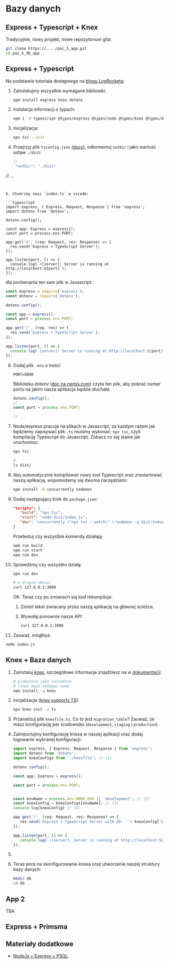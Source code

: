 # Bazy danych

## Express + Typescript + Knex

Tradycyjnie, nowy projekt, nowe repozytorium gita:

```bash
git clone https://... /pai_5_app.git
cd pai_5_db_app
```

## Express + Typescript

Na podstawie tutoriala dostępnego na [blogu LogRocketa](https://blog.logrocket.com/how-to-set-up-node-typescript-express/):

1. Zainstalujmy wszystkie wymagane biblioteki:

   ```bash
   npm install express knex dotenv
   ```

2. Instalacja informacji o typach:

   ```bash
   npm i -D typescript @types/express @types/node @types/knex @types/dotenv
   ```

3. Inicjalizacja:

   ```bash
   npx tsc --init
   ```

4. Przejrzyj plik `tsconfig.json` ([docs](https://www.typescriptlang.org/docs/handbook/tsconfig-json.html)), odkomentuj `outDir` i jako wartość ustaw `./dist`:

   ```javascript
   // ...
    "outDir": "./dist"
  // ...
   ```


5. Utwórzmy nasz `index.ts` w vscode:

   ```typescript
   import express, { Express, Request, Response } from 'express';
   import dotenv from 'dotenv';

   dotenv.config();

   const app: Express = express();
   const port = process.env.PORT;

   app.get('/', (req: Request, res: Response) => {
     res.send('Express + TypeScript Server');
   });

   app.listen(port, () => {
     console.log(`⚡️[server]: Server is running at http://localhost:${port}`);
   });
   ```

   dla porównania ten sam plik w Javascript:

   ```javascript
   const express = require('express');
   const dotenv = require('dotenv');

   dotenv.config();

   const app = express();
   const port = process.env.PORT;

   app.get('/', (req, res) => {
     res.send('Express + TypeScript Server');
   });

   app.listen(port, () => {
     console.log(`[server]: Server is running at http://localhost:${port}`);
   });
   ```

6. Dodaj plik `.env` o treści

   ```text
   PORT=8000
   ```

   Biblioteka *dotenv* ([doc na npmjs.com](https://www.npmjs.com/package/dotenv)) czyta ten plik, aby pobrać numer portu na jakim nasza aplikacja będzie słuchała:

   ```javascript
   dotenv.config();
   // ...
   const port = process.env.PORT;

   // ...
   ```

7. Node/express pracuje na plikach w Javascript, za każdym razem jak będziemy zapisywać plik `.ts` musimy wykonać: `npx tsc`, czyli kompilację Typescript do Javascript. Zobacz co się stanie jak uruchomisz:

   ```bash
   npx tsc

   #
   ls dist/
   ```

8. Aby automatycznie kompilować nowy kod Typescript oraz zrestartować naszą aplikację, wspomożemy się dwoma narzędziami:

   ```bash
   npm install -D concurrently nodemon
   ```

9. Dodaj następujący blok do `package.json`:

   ```json
   "scripts": {
      "build": "npx tsc",
      "start": "node dist/index.js",
      "dev": "concurrently \"npx tsc --watch\" \"nodemon -q dist/index.js\""
   }
   ```

   Przetestuj czy wszystkie komendy działają:

   ```bash
   npm run build
   npm run start
   npm run dev
   ```

10. Sprawdźmy czy wszystko działą:

    ```bash
    npm run dev
    ```

    ```bash
    # w drugim oknie:
    curl 127.0.0.1:3000
    ```

    OK. Teraz czy po zmianach się kod rekompiluje:

    1. Zmień tekst zwracany przez naszą aplikację na głównej ścieżce.

    2. Wywołaj ponownie nasze API:

       ```bash
       curl 127.0.0.1:3000
       ```

11. Zauważ, mógłbyś:

   ```bash
   node index.js
   ```

## Knex + Baza danych

1. Zainstaluj [knex](https://knexjs.org/), szczegółowe informacje znajdziesz na w [dokumentacji](https://knexjs.org/guide/#node-js):

   ```bash
   # globalnie jako narzedzie
   # linux moze wymagac sudo
   npm install -g knex
   ```

2. Inicjalizacja ([knex supports TS](https://knexjs.org/guide/#typescript)):

   ```bash
   npx knex init -x ts
   ```

3. Przanalizuj plik `knexfile.ts`. Co to jest `migration_table`? Zauważ, że masz konfigurację per środowisko (`development`, `staging` i `production`).


4. Zaimportujmy konfigurację knexa w naszej aplikacji oraz dodaj logowanie wybranej konfiguracji:  

   ```typescript
   import express, { Express, Request, Response } from 'express';
   import dotenv from 'dotenv';
   import knexConfigs from './knexfile'; // (1)

   dotenv.config();

   const app: Express = express();

   const port = process.env.PORT;


   const envName = process.env.NODE_ENV || 'development'; // (2)
   const knexConfig = knexConfigs[envName]; // (3)
   console.log(knexConfig) // (4)

   app.get('/', (req: Request, res: Response) => {
      res.send('Express + TypeScript Server with db: ' + knexConfig["client"]); // (4)
   });

   app.listen(port, () => {
      console.log(`⚡️[server]: Server is running at http://localhost:${port}`);
   });
   ```

5. 



4. Teraz pora na skonfigurowanie knexa oraz utworzenie naszej struktury bazy danych:

   ```bash
   mkdir db
   cd db
   ```

<!-- https://blog.shahednasser.com/knex-js-tutorial-for-beginners/ -->

## App 2

TBA

## Express + Primsma

<!-- 
https://www.prisma.io/typescript
https://www.prisma.io/express
-->



## Materiały dodatkowe

- [NodeJs + Express + PSQL](https://blog.logrocket.com/crud-rest-api-node-js-express-postgresql/).
